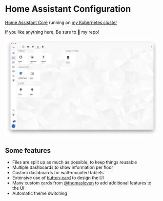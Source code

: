 # Home Assistant Configuration

[Home Assistant Core](https://home-assistant.io/) running on [my Kubernetes cluster](https://github.com/bjw-s/k8s-gitops)

If you like anything here, Be sure to :star2: my repo!

![screenshot](www/images/screenshot-hass-light.jpg)

## Some features
* Files are split up as much as possible, to keep things reusable
* Multiple dashboards to show information per floor
* Custom dashboards for wall-mounted tablets
* Extensive use of [button-card](https://github.com/custom-cards/button-card) to design the UI
* Many custom cards from [@thomasloven](https://github.com/thomasloven/) to add additional features to the UI
* Automatic theme switching
